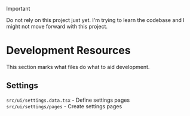 > [!IMPORTANT]  
> Do not rely on this project just yet. I'm trying to learn the codebase and I might not move forward with this project.
# Development Resources
This section marks what files do what to aid development.
## Settings
`src/ui/settings.data.tsx` - Define settings pages \
`src/ui/settings/pages` - Create settings pages

